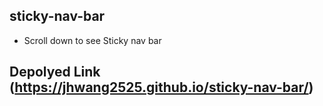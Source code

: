 ## sticky-nav-bar

- Scroll down to see Sticky nav bar

## Depolyed Link (https://jhwang2525.github.io/sticky-nav-bar/)
